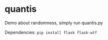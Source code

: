 # quantis
Demo about randomness, simply run quantis.py

Dependencies:
`pip install flask flask-wtf`
